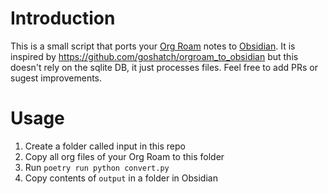 # Introduction

This is a small script that ports your [Org Roam](https://www.orgroam.com/) notes to [Obsidian](https://obsidian.md/). It is inspired by https://github.com/goshatch/orgroam_to_obsidian but this doesn't rely on the sqlite DB, it just processes files. Feel free to add PRs or sugest improvements.

# Usage

1. Create a folder called input in this repo
2. Copy all org files of your Org Roam to this folder
3. Run `poetry run python convert.py` 
4. Copy contents of `output` in a folder in Obsidian
